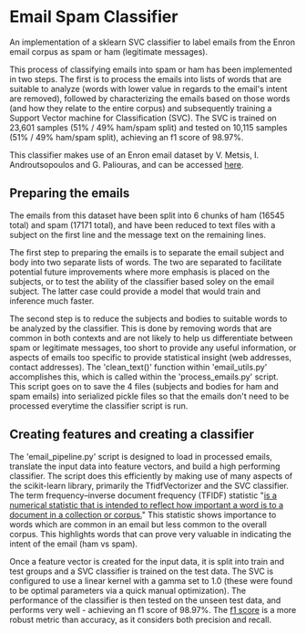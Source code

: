 # Email Spam Classifier
An implementation of a sklearn SVC classifier to label emails from the Enron email corpus as spam or ham (legitimate messages).

This process of classifying emails into spam or ham has been implemented in two steps. The first is to process the emails into lists of words that are suitable to analyze (words with lower value in regards to the email's intent are removed), followed by characterizing the emails based on those words (and how they relate to the entire corpus) and subsequently training a Support Vector machine for Classification (SVC). The SVC is trained on 23,601 samples (51% / 49% ham/spam split) and tested on 10,115 samples (51% / 49% ham/spam split), achieving an f1 score of 98.97%.

This classifier makes use of an Enron email dataset by V. Metsis, I. Androutsopoulos and G. Paliouras, and can be accessed [here](http://www2.aueb.gr/users/ion/data/enron-spam/index.html). 

## Preparing the emails
The emails from this dataset have been split into 6 chunks of ham (16545 total) and spam (17171 total), and have been reduced to text files with a subject on the first line and the message text on the remaining lines. 

The first step to preparing the emails is to separate the email subject and body into two separate lists of words. The two are separated to facilitate potential future improvements where more emphasis is placed on the subjects, or to test the ability of the classifier based soley on the email subject. The latter case could provide a model that would train and inference much faster. 

The second step is to reduce the subjects and bodies to suitable words to be analyzed by the classifier. This is done by removing words that are common in both contexts and are not likely to help us differentiate between spam or legitimate messages, too short to provide any useful information, or aspects of emails too specific to provide statistical insight (web addresses, contact addresses). The 'clean_text()' function within 'email_utils.py' accomplishes this, which is called within the 'process_emails.py' script. This script goes on to save the 4 files (subjects and bodies for ham and spam emails) into serialized pickle files so that the emails don't need to be processed everytime the classifier script is run.

## Creating features and creating a classifier
The 'email_pipeline.py' script is designed to load in processed emails, translate the input data into feature vectors, and build a high performing classifier. The script does this efficiently by making use of many aspects of the scikit-learn library, primarily the TfidfVectorizer and the SVC classifier. The term frequency–inverse document frequency (TFIDF) statistic "[is a numerical statistic that is intended to reflect how important a word is to a document in a collection or corpus.](https://en.wikipedia.org/wiki/Tf%E2%80%93idf)" This statistic shows importance to words which are common in an email but less common to the overall corpus. This highlights words that can prove very valuable in indicating the intent of the email (ham vs spam). 

Once a feature vector is created for the input data, it is split into train and test groups and a SVC classifier is trained on the test data. The SVC is configured to use a linear kernel with a gamma set to 1.0 (these were found to be optimal parameters via a quick manual optimization). The performance of the classifier is then tested on the unseen test data, and performs very well - achieving an f1 score of 98.97%. The [f1 score](https://en.wikipedia.org/wiki/F1_score) is a more robust metric than accuracy, as it considers both precision and recall.
